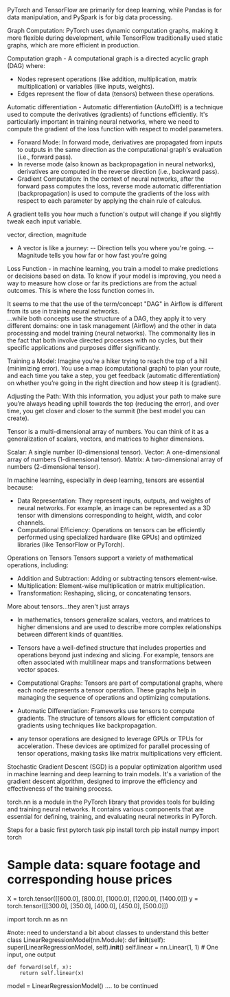 PyTorch and TensorFlow are primarily for deep learning, while Pandas is for data manipulation, and PySpark is for big data processing.

Graph Computation: PyTorch uses dynamic computation graphs, making it more flexible during development, while TensorFlow traditionally used static graphs, which are more efficient in production.

Computation graph  - A computational graph is a directed acyclic graph (DAG) where:
- Nodes represent operations (like addition, multiplication, matrix multiplication) or variables (like inputs, weights).
- Edges represent the flow of data (tensors) between these operations.

Automatic differentiation - Automatic differentiation (AutoDiff) is a technique used to compute the derivatives (gradients) of functions efficiently. It's particularly important in training neural networks, where we need to compute the gradient of the loss function with respect to model parameters.
- Forward Mode: In forward mode, derivatives are propagated from inputs to outputs in the same direction as the computational graph's evaluation (i.e., forward pass). 
- In reverse mode (also known as backpropagation in neural networks), derivatives are computed in the reverse direction (i.e., backward pass).
- Gradient Computation: In the context of neural networks, after the forward pass computes the loss, reverse mode automatic differentiation (backpropagation) is used to compute the gradients of the loss with respect to each parameter by applying the chain rule of calculus.

A gradient tells you how much a function's output will change if you slightly tweak each input variable.

vector, direction, magnitude
- A vector is like a journey:
-- Direction tells you where you're going.
-- Magnitude tells you how far or how fast you're going

Loss Function - in machine learning, you train a model to make predictions or decisions based on data. To know if your model is improving, you need a way to measure how close or far its predictions are from the actual outcomes. This is where the loss function comes in.
 
It seems to me that the use of the term/concept "DAG" in Airflow is different from its use in training neural networks.  
...while both concepts use the structure of a DAG, they apply it to very different domains: one in task management (Airflow) and the other in data processing and model training (neural networks). The commonality lies in the fact that both involve directed processes with no cycles, but their specific applications and purposes differ significantly.

Training a Model: Imagine you’re a hiker trying to reach the top of a hill (minimizing error). You use a map (computational graph) to plan your route, and each time you take a step, you get feedback (automatic differentiation) on whether you’re going in the right direction and how steep it is (gradient).

Adjusting the Path: With this information, you adjust your path to make sure you’re always heading uphill towards the top (reducing the error), and over time, you get closer and closer to the summit (the best model you can create).

Tensor is a multi-dimensional array of numbers. You can think of it as a generalization of scalars, vectors, and matrices to higher dimensions.

Scalar: A single number (0-dimensional tensor).
Vector: A one-dimensional array of numbers (1-dimensional tensor). 
Matrix: A two-dimensional array of numbers (2-dimensional tensor). 

In machine learning, especially in deep learning, tensors are essential because:

- Data Representation: They represent inputs, outputs, and weights of neural networks. For example, an image can be represented as a 3D tensor with dimensions corresponding to height, width, and color channels.
- Computational Efficiency: Operations on tensors can be efficiently performed using specialized hardware (like GPUs) and optimized libraries (like TensorFlow or PyTorch).

Operations on Tensors
Tensors support a variety of mathematical operations, including:
- Addition and Subtraction: Adding or subtracting tensors element-wise.
- Multiplication: Element-wise multiplication or matrix multiplication.
- Transformation: Reshaping, slicing, or concatenating tensors.

More about tensors...they aren't just arrays
- In mathematics, tensors generalize scalars, vectors, and matrices to higher dimensions and are used to describe more complex relationships between different kinds of quantities.
- Tensors have a well-defined structure that includes properties and operations beyond just indexing and slicing. For example, tensors are often associated with multilinear maps and transformations between vector spaces.

- Computational Graphs: Tensors are part of computational graphs, where each node represents a tensor operation. These graphs help in managing the sequence of operations and optimizing computations.
- Automatic Differentiation: Frameworks use tensors to compute gradients. The structure of tensors allows for efficient computation of gradients using techniques like backpropagation.
- any tensor operations are designed to leverage GPUs or TPUs for acceleration. These devices are optimized for parallel processing of tensor operations, making tasks like matrix multiplications very efficient.

Stochastic Gradient Descent (SGD) is a popular optimization algorithm used in machine learning and deep learning to train models. It's a variation of the gradient descent algorithm, designed to improve the efficiency and effectiveness of the training process. 


torch.nn is a module in the PyTorch library that provides tools for building and training neural networks. It contains various components that are essential for defining, training, and evaluating neural networks in PyTorch. 

Steps for a basic first pytorch task
pip install torch
pip install numpy
import torch
# Sample data: square footage and corresponding house prices
X = torch.tensor([[600.0], [800.0], [1000.0], [1200.0], [1400.0]])
y = torch.tensor([[300.0], [350.0], [400.0], [450.0], [500.0]])

import torch.nn as nn

#note: need to understand a bit about classes to understand this better
class LinearRegressionModel(nn.Module):
    def __init__(self):
        super(LinearRegressionModel, self).__init__()
        self.linear = nn.Linear(1, 1)  # One input, one output

    def forward(self, x):
        return self.linear(x)

model = LinearRegressionModel()
....
to be continued
